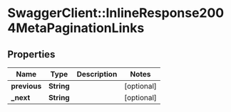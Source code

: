 # SwaggerClient::InlineResponse2004MetaPaginationLinks

## Properties
Name | Type | Description | Notes
------------ | ------------- | ------------- | -------------
**previous** | **String** |  | [optional] 
**_next** | **String** |  | [optional] 


